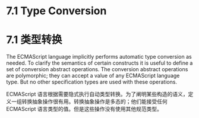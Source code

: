 # 7.1 Type Conversion

# 7.1 类型转换

The ECMAScript language implicitly performs automatic type conversion as needed. To clarify the semantics of certain constructs it is useful to define a set of conversion abstract operations. The conversion abstract operations are polymorphic; they can accept a value of any ECMAScript language type. But no other specification types are used with these operations.

ECMAScript 语言根据需要隐式执行自动类型转换。为了阐明某些构造的语义，定义一组转换抽象操作很有用。转换抽象操作是多态的；他们能接受任何 ECMAScript 语言类型的值。但是这些操作没有使用其他规范类型。
